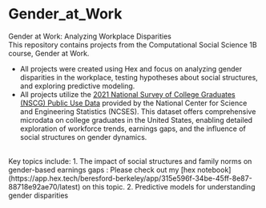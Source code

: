 # Gender_at_Work
Gender at Work: Analyzing Workplace Disparities <br>
This repository contains projects from the Computational Social Science 1B course, Gender at Work. 
* All projects were created using Hex and focus on analyzing gender disparities in the workplace, testing hypotheses about social structures, and exploring predictive modeling.
* All projects utilize the [2021 National Survey of College Graduates (NSCG) Public Use Data](https://ncses.nsf.gov/explore-data/microdata/national-survey-college-graduates) provided by the National Center for Science and Engineering Statistics (NCSES). This dataset offers comprehensive microdata on college graduates in the United States, enabling detailed exploration of workforce trends, earnings gaps, and the influence of social structures on gender dynamics. 
<br>
Key topics include:
1. The impact of social structures and family norms on gender-based earnings gaps : Please check out my [hex notebook](https://app.hex.tech/beresford-berkeley/app/315e596f-34be-45ff-8e87-88718e92ae70/latest) on this topic.
2. Predictive models for understanding gender disparities
 
